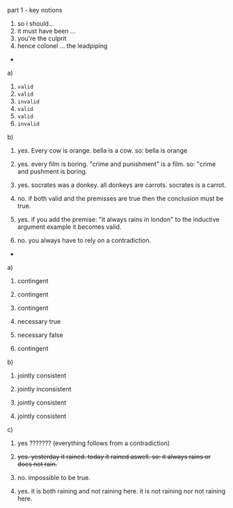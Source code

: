part 1 - key notions

1. so i should...
2. it must have been ...
3. you're the culprit
4. hence colonel ... the leadpiping

-

a)

1. `valid`
2. `valid`
3. `invalid`
4. `valid`
5. `valid`
6. `invalid`

b)

1. yes. Every cow is orange. bella is a cow. so: bella is orange

2. yes. every film is boring. "crime and punishment" is a film. so: "crime and pushment is boring.

3. yes. socrates was a donkey. all donkeys are carrots. socrates is a carrot.

4. no. if both valid and the premisses are true then the conclusion must be true.

5. yes. if you add the premise: "it always rains in london" to the inductive argument example it becomes valid.

6. no. you always have to rely on a contradiction.

-

a)

1. contingent

2. contingent

3. contingent

4. necessary true

5. necessary false

6. contingent

b)

1. jointly consistent

2. jointly inconsistent

3. jointly consistent

4. jointly consistent

c)

1. yes ??????? (everything follows from a contradiction)

2. ~~yes. yesterday it rained. today it rained aswell. so: it always rains or does not rain.~~

3. no. impossible to be true.

4. yes. it is both raining and not raining here. it is not raining nor not raining here.